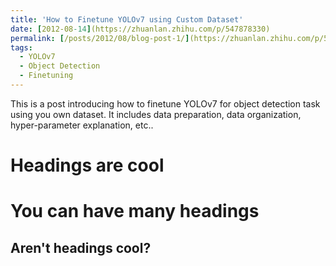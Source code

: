 ```yaml
---
title: 'How to Finetune YOLOv7 using Custom Dataset'
date: [2012-08-14](https://zhuanlan.zhihu.com/p/547878330)
permalink: [/posts/2012/08/blog-post-1/](https://zhuanlan.zhihu.com/p/547878330)
tags:
  - YOLOv7
  - Object Detection
  - Finetuning
---
```


This is a post introducing how to finetune YOLOv7 for object detection task using you own dataset. It includes data preparation, data organization, hyper-parameter explanation, etc.. 

Headings are cool
======

You can have many headings
======

Aren't headings cool?
------
